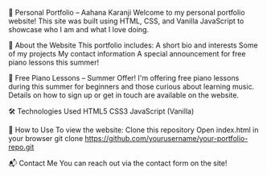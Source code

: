 🎹 Personal Portfolio – Aahana Karanji
Welcome to my personal portfolio website! This site was built using HTML, CSS, and Vanilla JavaScript to showcase who I am and what I love doing.

🚀 About the Website
This portfolio includes:
A short bio and interests
Some of my projects
My contact information
A special announcement for free piano lessons this summer!

🎵 Free Piano Lessons – Summer Offer!
I'm offering free piano lessons during this summer for beginners and those curious about learning music. Details on how to sign up or get in touch are available on the website.

🛠️ Technologies Used
HTML5
CSS3
JavaScript (Vanilla)

📁 How to Use
To view the website:
Clone this repository
Open index.html in your browser
git clone https://github.com/yourusername/your-portfolio-repo.git

📬 Contact Me
You can reach out via the contact form on the site!

